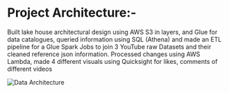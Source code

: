 # Project Architecture:-


Built lake house architectural design using AWS S3 in layers, and Glue for data catalogues, queried information using SQL (Athena) and made an ETL pipeline for a Glue Spark Jobs to join 3 YouTube raw Datasets and their cleaned reference json information. Processed changes using AWS Lambda, made 4 different visuals using Quicksight for likes, comments of different videos



![Data Architecture](https://user-images.githubusercontent.com/89546195/209451926-a813e614-5cc4-4c62-9cb4-47a86d813705.jpg)

